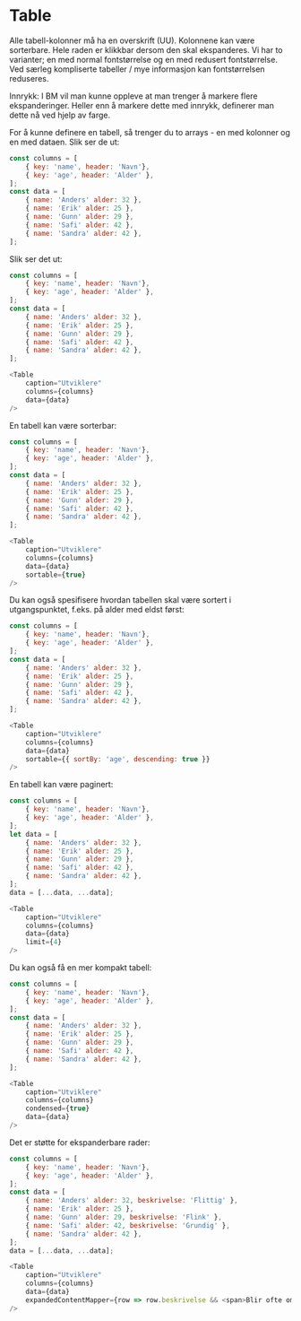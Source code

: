 # Table

Alle tabell-kolonner må ha en overskrift (UU). Kolonnene kan være sorterbare. Hele raden er klikkbar dersom den skal
ekspanderes. Vi har to varianter; en med normal fontstørrelse og en med redusert fontstørrelse. Ved særleg kompliserte
tabeller / mye informasjon kan fontstørrelsen reduseres.

Innrykk: I BM vil man kunne oppleve at man trenger å markere flere ekspanderinger. Heller enn å markere dette med
innrykk, definerer man dette nå ved hjelp av farge.

For å kunne definere en tabell, så trenger du to arrays - en med kolonner og en med dataen. Slik ser de ut:

```js static
const columns = [
    { key: 'name', header: 'Navn'},
    { key: 'age', header: 'Alder' },
];
const data = [
    { name: 'Anders' alder: 32 },
    { name: 'Erik' alder: 25 },
    { name: 'Gunn' alder: 29 },
    { name: 'Safi' alder: 42 },
    { name: 'Sandra' alder: 42 },
];
```

Slik ser det ut:

```js
const columns = [
    { key: 'name', header: 'Navn'},
    { key: 'age', header: 'Alder' },
];
const data = [
    { name: 'Anders' alder: 32 },
    { name: 'Erik' alder: 25 },
    { name: 'Gunn' alder: 29 },
    { name: 'Safi' alder: 42 },
    { name: 'Sandra' alder: 42 },
];

<Table
    caption="Utviklere"
    columns={columns}
    data={data}
/>
```

En tabell kan være sorterbar:

```js
const columns = [
    { key: 'name', header: 'Navn'},
    { key: 'age', header: 'Alder' },
];
const data = [
    { name: 'Anders' alder: 32 },
    { name: 'Erik' alder: 25 },
    { name: 'Gunn' alder: 29 },
    { name: 'Safi' alder: 42 },
    { name: 'Sandra' alder: 42 },
];

<Table
    caption="Utviklere"
    columns={columns}
    data={data}
    sortable={true}
/>
```

Du kan også spesifisere hvordan tabellen skal være sortert i utgangspunktet, f.eks. på alder
med eldst først:

```js
const columns = [
    { key: 'name', header: 'Navn'},
    { key: 'age', header: 'Alder' },
];
const data = [
    { name: 'Anders' alder: 32 },
    { name: 'Erik' alder: 25 },
    { name: 'Gunn' alder: 29 },
    { name: 'Safi' alder: 42 },
    { name: 'Sandra' alder: 42 },
];

<Table
    caption="Utviklere"
    columns={columns}
    data={data}
    sortable={{ sortBy: 'age', descending: true }}
/>
```

En tabell kan være paginert:

```js
const columns = [
    { key: 'name', header: 'Navn'},
    { key: 'age', header: 'Alder' },
];
let data = [
    { name: 'Anders' alder: 32 },
    { name: 'Erik' alder: 25 },
    { name: 'Gunn' alder: 29 },
    { name: 'Safi' alder: 42 },
    { name: 'Sandra' alder: 42 },
];
data = [...data, ...data];

<Table
    caption="Utviklere"
    columns={columns}
    data={data}
    limit={4}
/>
```

Du kan også få en mer kompakt tabell:

```js
const columns = [
    { key: 'name', header: 'Navn'},
    { key: 'age', header: 'Alder' },
];
const data = [
    { name: 'Anders' alder: 32 },
    { name: 'Erik' alder: 25 },
    { name: 'Gunn' alder: 29 },
    { name: 'Safi' alder: 42 },
    { name: 'Sandra' alder: 42 },
];

<Table
    caption="Utviklere"
    columns={columns}
    condensed={true}
    data={data}
/>
```

Det er støtte for ekspanderbare rader:

```js
const columns = [
    { key: 'name', header: 'Navn'},
    { key: 'age', header: 'Alder' },
];
const data = [
    { name: 'Anders' alder: 32, beskrivelse: 'Flittig' },
    { name: 'Erik' alder: 25 },
    { name: 'Gunn' alder: 29, beskrivelse: 'Flink' },
    { name: 'Safi' alder: 42, beskrivelse: 'Grundig' },
    { name: 'Sandra' alder: 42 },
];
data = [...data, ...data];

<Table
    caption="Utviklere"
    columns={columns}
    data={data}
    expandedContentMapper={row => row.beskrivelse && <span>Blir ofte omtalt som "{row.beskrivelse}"</span>}
/>
```